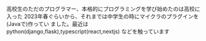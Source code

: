 高校生のただのプログラマー、本格的にプログラミングを学び始めたのは高校に入った
2023年春ぐらいから、それまでは中学生の時にマイクラのプラグインを(Javaで)作ってい
ました。最近はpython(django,flask),typescript(react,nextjs) などを触っています

